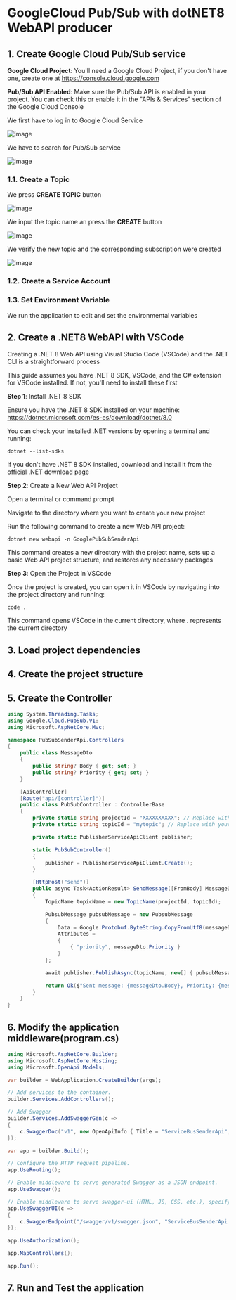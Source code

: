 # GoogleCloud Pub/Sub with dotNET8 WebAPI producer

## 1. Create Google Cloud Pub/Sub service

**Google Cloud Project**: You'll need a Google Cloud Project, if you don't have one, create one at https://console.cloud.google.com

**Pub/Sub API Enabled**: Make sure the Pub/Sub API is enabled in your project. You can check this or enable it in the "APIs & Services" section of the Google Cloud Console

We first have to log in to Google Cloud Service 

![image](https://github.com/luiscoco/GoogleCloud_Pub_Sub_with_dotNET8_WebAPI_producer/assets/32194879/434e7c37-a5af-46f3-9039-333c7155da53)

We have to search for Pub/Sub service 

![image](https://github.com/luiscoco/GoogleCloud_Pub_Sub_with_dotNET8_WebAPI_producer/assets/32194879/bbc6178e-f2d5-4323-9fd7-3c84800d5c46)

### 1.1. Create a Topic

We press **CREATE TOPIC** button 

![image](https://github.com/luiscoco/GoogleCloud_Pub_Sub_with_dotNET8_WebAPI_producer/assets/32194879/1bda8bf5-9b43-453c-97f6-17dc858c1f39)

We input the topic name an press the **CREATE** button

![image](https://github.com/luiscoco/GoogleCloud_Pub_Sub_with_dotNET8_WebAPI_producer/assets/32194879/f22cf987-2885-45a5-b6f3-050cf24eef42)

We verify the new topic and the corresponding subscription were created

![image](https://github.com/luiscoco/GoogleCloud_Pub_Sub_with_dotNET8_WebAPI_producer/assets/32194879/5cc67d2c-9b34-44c3-bd32-89f1be2960e8)



### 1.2. Create a Service Account



### 1.3. Set Environment Variable

We run the application to edit and set the environmental variables



## 2. Create a .NET8 WebAPI with VSCode

Creating a .NET 8 Web API using Visual Studio Code (VSCode) and the .NET CLI is a straightforward process

This guide assumes you have .NET 8 SDK, VSCode, and the C# extension for VSCode installed. If not, you'll need to install these first

**Step 1**: Install .NET 8 SDK

Ensure you have the .NET 8 SDK installed on your machine: https://dotnet.microsoft.com/es-es/download/dotnet/8.0

You can check your installed .NET versions by opening a terminal and running:

```
dotnet --list-sdks
```

If you don't have .NET 8 SDK installed, download and install it from the official .NET download page

**Step 2**: Create a New Web API Project

Open a terminal or command prompt

Navigate to the directory where you want to create your new project

Run the following command to create a new Web API project:

```
dotnet new webapi -n GooglePubSubSenderApi
```

This command creates a new directory with the project name, sets up a basic Web API project structure, and restores any necessary packages

**Step 3**: Open the Project in VSCode

Once the project is created, you can open it in VSCode by navigating into the project directory and running:

```
code .
```

This command opens VSCode in the current directory, where . represents the current directory

## 3. Load project dependencies



## 4. Create the project structure



## 5. Create the Controller

```csharp
using System.Threading.Tasks;
using Google.Cloud.PubSub.V1;
using Microsoft.AspNetCore.Mvc;

namespace PubSubSenderApi.Controllers
{
    public class MessageDto
    {
        public string? Body { get; set; }
        public string? Priority { get; set; }
    }

    [ApiController]
    [Route("api/[controller]")]
    public class PubSubController : ControllerBase
    {
        private static string projectId = "XXXXXXXXXX"; // Replace with your Google Cloud project ID
        private static string topicId = "mytopic"; // Replace with your topic ID

        private static PublisherServiceApiClient publisher;

        static PubSubController()
        {
            publisher = PublisherServiceApiClient.Create();
        }

        [HttpPost("send")]
        public async Task<ActionResult> SendMessage([FromBody] MessageDto messageDto)
        {
            TopicName topicName = new TopicName(projectId, topicId);

            PubsubMessage pubsubMessage = new PubsubMessage
            {
                Data = Google.Protobuf.ByteString.CopyFromUtf8(messageDto.Body),
                Attributes =
                {
                    { "priority", messageDto.Priority }
                }
            };

            await publisher.PublishAsync(topicName, new[] { pubsubMessage });

            return Ok($"Sent message: {messageDto.Body}, Priority: {messageDto.Priority}");
        }
    }
}
```

## 6. Modify the application middleware(program.cs)

```csharp
using Microsoft.AspNetCore.Builder;
using Microsoft.AspNetCore.Hosting;
using Microsoft.OpenApi.Models;

var builder = WebApplication.CreateBuilder(args);

// Add services to the container.
builder.Services.AddControllers();

// Add Swagger
builder.Services.AddSwaggerGen(c =>
{
    c.SwaggerDoc("v1", new OpenApiInfo { Title = "ServiceBusSenderApi", Version = "v1" });
});

var app = builder.Build();

// Configure the HTTP request pipeline.
app.UseRouting();

// Enable middleware to serve generated Swagger as a JSON endpoint.
app.UseSwagger();

// Enable middleware to serve swagger-ui (HTML, JS, CSS, etc.), specifying the Swagger JSON endpoint.
app.UseSwaggerUI(c =>
{
    c.SwaggerEndpoint("/swagger/v1/swagger.json", "ServiceBusSenderApi v1");
});

app.UseAuthorization();

app.MapControllers();

app.Run();
```


## 7. Run and Test the application


